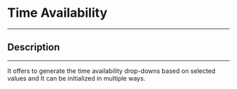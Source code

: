 # Time Availability
---

## Description
---
It offers to generate the time availability drop-downs based on selected values and It can be initialized in multiple ways. 
